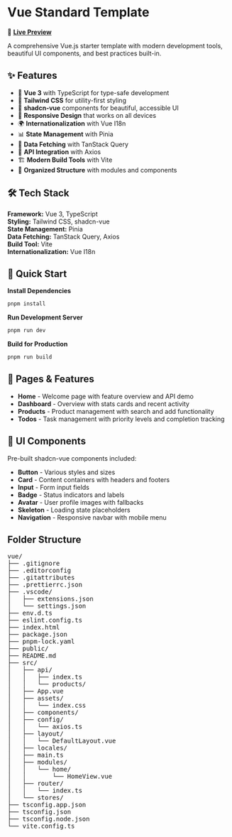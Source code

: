 # Vue Standard Template

💚 **[Live Preview](https://vue-scaffa.vercel.app)**

A comprehensive Vue.js starter template with modern development tools, beautiful UI components, and best practices built-in.

## ✨ Features

- 🚀 **Vue 3** with TypeScript for type-safe development
- 🎨 **Tailwind CSS** for utility-first styling
- 🧩 **shadcn-vue** components for beautiful, accessible UI
- 📱 **Responsive Design** that works on all devices
- 🌍 **Internationalization** with Vue I18n
- 📊 **State Management** with Pinia
- 🔄 **Data Fetching** with TanStack Query
- 🎯 **API Integration** with Axios
- 🏗️ **Modern Build Tools** with Vite
- 📁 **Organized Structure** with modules and components

## 🛠 Tech Stack

**Framework:** Vue 3, TypeScript  
**Styling:** Tailwind CSS, shadcn-vue  
**State Management:** Pinia  
**Data Fetching:** TanStack Query, Axios  
**Build Tool:** Vite  
**Internationalization:** Vue I18n

## 🚀 Quick Start

**Install Dependencies**

```sh
pnpm install
```

**Run Development Server**

```sh
pnpm run dev
```

**Build for Production**

```sh
pnpm run build
```

## 📱 Pages & Features

- **Home** - Welcome page with feature overview and API demo
- **Dashboard** - Overview with stats cards and recent activity
- **Products** - Product management with search and add functionality
- **Todos** - Task management with priority levels and completion tracking

## 🧩 UI Components

Pre-built shadcn-vue components included:

- **Button** - Various styles and sizes
- **Card** - Content containers with headers and footers
- **Input** - Form input fields
- **Badge** - Status indicators and labels
- **Avatar** - User profile images with fallbacks
- **Skeleton** - Loading state placeholders
- **Navigation** - Responsive navbar with mobile menu

## Folder Structure

<pre>
vue/
├── .gitignore
├── .editorconfig
├── .gitattributes
├── .prettierrc.json
├── .vscode/
│   ├── extensions.json
│   └── settings.json
├── env.d.ts
├── eslint.config.ts
├── index.html
├── package.json
├── pnpm-lock.yaml
├── public/
├── README.md
├── src/
│   ├── api/
│   │   ├── index.ts
│   │   └── products/
│   ├── App.vue
│   ├── assets/
│   │   └── index.css
│   ├── components/
│   ├── config/
│   │   └── axios.ts
│   ├── layout/
│   │   └── DefaultLayout.vue
│   ├── locales/
│   ├── main.ts
│   ├── modules/
│   │   └── home/
│   │       └── HomeView.vue
│   ├── router/
│   │   └── index.ts
│   └── stores/
├── tsconfig.app.json
├── tsconfig.json
├── tsconfig.node.json
└── vite.config.ts
</pre>
